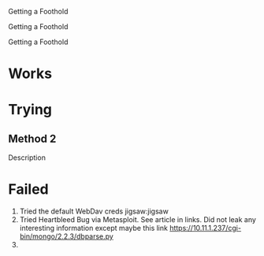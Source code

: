 Getting a Foothold

Getting a Foothold

Getting a Foothold

# Works

# Trying
##  



## Method 2
Description

# Failed

1. Tried the default WebDav creds jigsaw:jigsaw
2. Tried Heartbleed Bug via Metasploit. See article in links. Did not leak any interesting information except maybe this link https://10.11.1.237/cgi-bin/mongo/2.2.3/dbparse.py
3. 
